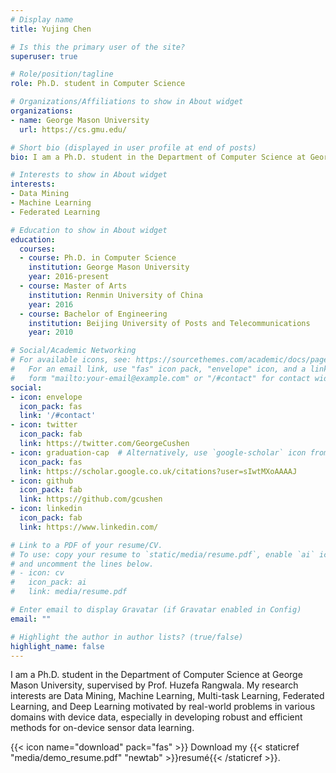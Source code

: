 ```yaml
---
# Display name
title: Yujing Chen

# Is this the primary user of the site?
superuser: true

# Role/position/tagline
role: Ph.D. student in Computer Science

# Organizations/Affiliations to show in About widget
organizations:
- name: George Mason University
  url: https://cs.gmu.edu/

# Short bio (displayed in user profile at end of posts)
bio: I am a Ph.D. student in the Department of Computer Science at George Mason University, supervised by Prof. Huzefa Rangwala. My research interests are Data Mining, Machine Learning, Multi-task Learning, Federated Learning, and Deep Learning motivated by real-world problems in various domains with device data, especially in developing robust and efficient methods for on-device sensor data learning. 

# Interests to show in About widget
interests:
- Data Mining
- Machine Learning
- Federated Learning

# Education to show in About widget
education:
  courses:
  - course: Ph.D. in Computer Science
    institution: George Mason University
    year: 2016-present
  - course: Master of Arts
    institution: Renmin University of China
    year: 2016
  - course: Bachelor of Engineering
    institution: Beijing University of Posts and Telecommunications
    year: 2010

# Social/Academic Networking
# For available icons, see: https://sourcethemes.com/academic/docs/page-builder/#icons
#   For an email link, use "fas" icon pack, "envelope" icon, and a link in the
#   form "mailto:your-email@example.com" or "/#contact" for contact widget.
social:
- icon: envelope
  icon_pack: fas
  link: '/#contact'
- icon: twitter
  icon_pack: fab
  link: https://twitter.com/GeorgeCushen
- icon: graduation-cap  # Alternatively, use `google-scholar` icon from `ai` icon pack
  icon_pack: fas
  link: https://scholar.google.co.uk/citations?user=sIwtMXoAAAAJ
- icon: github
  icon_pack: fab
  link: https://github.com/gcushen
- icon: linkedin
  icon_pack: fab
  link: https://www.linkedin.com/

# Link to a PDF of your resume/CV.
# To use: copy your resume to `static/media/resume.pdf`, enable `ai` icons in `params.toml`, 
# and uncomment the lines below.
# - icon: cv
#   icon_pack: ai
#   link: media/resume.pdf

# Enter email to display Gravatar (if Gravatar enabled in Config)
email: ""

# Highlight the author in author lists? (true/false)
highlight_name: false
---
```

I am a Ph.D. student in the Department of Computer Science at George Mason University, supervised by Prof. Huzefa Rangwala. My research interests are Data Mining, Machine Learning, Multi-task Learning, Federated Learning, and Deep Learning motivated by real-world problems in various domains with device data, especially in developing robust and efficient methods for on-device sensor data learning. 


{{< icon name="download" pack="fas" >}} Download my {{< staticref "media/demo_resume.pdf" "newtab" >}}resumé{{< /staticref >}}.
